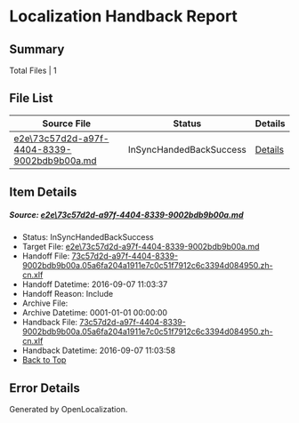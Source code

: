 # <a name='report-top'></a> Localization Handback Report

## Summary
 Total Files | 1

## File List
 Source File | Status | Details 
 ----------- | ------ | ------- 
 [e2e\73c57d2d-a97f-4404-8339-9002bdb9b00a.md](https://github.com/OpenLocalizationTestOrg/ol-test0/blob/1cceda5b7b5fcf6672547b40f2db8bd07c08121d/e2e/73c57d2d-a97f-4404-8339-9002bdb9b00a.md) | InSyncHandedBackSuccess | [Details](#23d78a6350594533964336a275052647282ad7863)

## Item Details
##### <a name='23d78a6350594533964336a275052647282ad7863'></a> Source: [e2e\73c57d2d-a97f-4404-8339-9002bdb9b00a.md](https://github.com/OpenLocalizationTestOrg/ol-test0/blob/1cceda5b7b5fcf6672547b40f2db8bd07c08121d/e2e/73c57d2d-a97f-4404-8339-9002bdb9b00a.md)
* Status: InSyncHandedBackSuccess
* Target File: [e2e\73c57d2d-a97f-4404-8339-9002bdb9b00a.md](https://github.com/OpenLocalizationTestOrg/ol-test0-zhcn/blob/948f06729e0886666933b893d5a23491ee1ccb5a/e2e/73c57d2d-a97f-4404-8339-9002bdb9b00a.md)
* Handoff File: [73c57d2d-a97f-4404-8339-9002bdb9b00a.05a6fa204a1911e7c0c51f7912c6c3394d084950.zh-cn.xlf](https://github.com/OpenLocalizationTestOrg/ol-test0-handoff/blob/a2ce02b3a4ef99f591c985ed067fb0ddc3977ade/ol-handoff/OpenLocalizationTestOrg/ol-test0-zhcn/ci/ht/73c57d2d-a97f-4404-8339-9002bdb9b00a.05a6fa204a1911e7c0c51f7912c6c3394d084950.zh-cn.xlf)
* Handoff Datetime: 2016-09-07 11:03:37
* Handoff Reason: Include
* Archive File: 
* Archive Datetime: 0001-01-01 00:00:00
* Handback File: [73c57d2d-a97f-4404-8339-9002bdb9b00a.05a6fa204a1911e7c0c51f7912c6c3394d084950.zh-cn.xlf](https://github.com/OpenLocalizationTestOrg/ol-test0-handback/blob/45fd321252a6e83a46e0de443260ee2626a34f91/ol-handback/OpenLocalizationTestOrg/ol-test0-zhcn/ci/ht/73c57d2d-a97f-4404-8339-9002bdb9b00a.05a6fa204a1911e7c0c51f7912c6c3394d084950.zh-cn.xlf)
* Handback Datetime: 2016-09-07 11:03:58
* [Back to Top](#report-top)


## Error Details

Generated by OpenLocalization.

